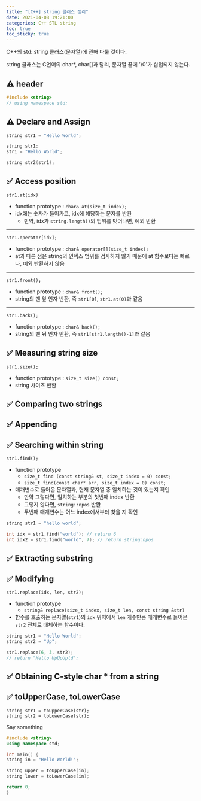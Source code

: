 ```yaml
---
title: "[C++] string 클래스 정리"
date: 2021-04-08 19:21:00
categories: C++ STL string
toc: true
toc_sticky: true
---
```

C++의 std::string 클래스(문자열)에 관해 다룰 것이다.

string 클래스는 C언어의 char\*, char[]과 달리,
문자열 끝에 '\0'가 삽입되지 않는다.

## :warning: header

```cpp
#include <string>
// using namespace std;
```

## :warning: Declare and Assign

```cpp
string str1 = "Hello World";

string str1;
str1 = "Hello World";

string str2(str1);
```

## :white_check_mark: Access position

    str1.at(idx)

* function prototype : `char& at(size_t index);`
* idx에는 숫자가 들어가고, idx에 해당하는 문자를 반환
    * 만약, idx가 `string.length()`의 범위를 벗어나면, 예외 반환

------------

    str1.operator[idx];

* function prototype : `char& operator[](size_t index);`
* at과 다른 점은 string의 인덱스 범위를 검사하지 않기 때문에 at 함수보다는 빠르나, 예외 반환하지 않음

------------

    str1.front();

* function prototype : `char& front();`
* string의 맨 앞 인자 반환, 즉 `str1[0]`, `str1.at(0)`과 같음

------------

    str1.back();

* function prototype : `char& back();`
* string의 맨 뒤 인자 반환, 즉 `str1[str1.length()-1]`과 같음


## :white_check_mark: Measuring string size

    str1.size();

* function prototype : `size_t size() const;`
* string 사이즈 반환

## :white_check_mark: Comparing two strings


## :white_check_mark: Appending

## :white_check_mark: Searching within string

	str1.find();

* function prototype
	* `size_t find (const string& st, size_t index = 0) const;`
	* `size_t find(const char* arr, size_t index = 0) const;`
* 매개변수로 들어온 문자열과, 현재 문자열 중 일치하는 것이 있는지 확인
	* 만약 그렇다면, 일치하는 부분의 첫번째 index 반환
	* 그렇지 않다면, `string::npos` 반환
	* 두번째 매개변수는 어느 index에서부터 찾을 지 확인

```cpp
string str1 = "hello world";

int idx = str1.find("world"); // return 6
int idx2 = str1.find("world", 7); // return string:npos
```

## :white_check_mark: Extracting substring

## :white_check_mark: Modifying

	str1.replace(idx, len, str2);

* function prototype
	* `string& replace(size_t index, size_t len, const string &str)`
* 함수를 호출하는 문자열(`str1`)의 `idx` 위치에서 `len` 개수만큼 매개변수로 들어온 `str2` 전체로 대체하는 함수이다.

```cpp
string str1 = "Hello World";
string str2 = "Up";

str1.replace(6, 3, str2);
// return "Hello UpUpUpld";
```

## :white_check_mark: Obtaining C-style char * from a string

## :white_check_mark: toUpperCase, toLowerCase
    string str1 = toUpperCase(str);
    string str2 = toLowerCase(str);

Say something

```cpp
#include <string>
using namespace std;

int main() {
string in = "Hello World!";

string upper = toUpperCase(in);
string lower = toLowerCase(in);

return 0;
}
```